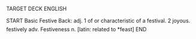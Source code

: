 TARGET DECK
ENGLISH

START
Basic
Festive
Back: adj. 1 of or characteristic of a festival. 2 joyous.  festively adv. Festiveness n. [latin: related to *feast]
END
